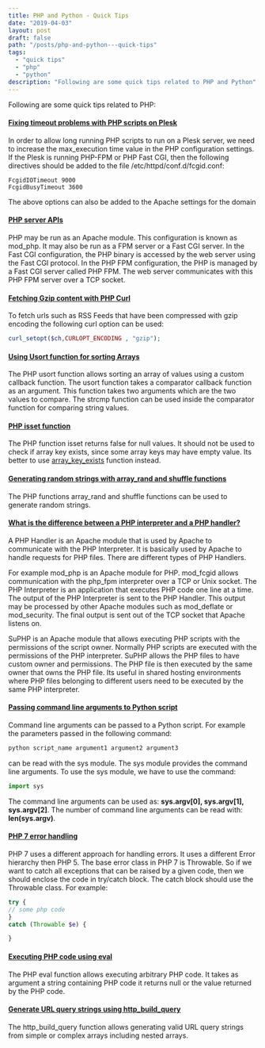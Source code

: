 ```yaml
---
title: PHP and Python - Quick Tips
date: "2019-04-03"
layout: post
draft: false
path: "/posts/php-and-python---quick-tips"
tags:
  - "quick tips"
  - "php"
  - "python"
description: "Following are some quick tips related to PHP and Python"
---
```


Following are some quick tips related to PHP:

#### [Fixing timeout problems with PHP scripts on Plesk](http://stackoverflow.com/questions/13905004/how-to-fix-fastcgi-timeout-issues-in-plesk)
In order to allow long running PHP scripts to run on a Plesk server, we need to increase the max_execution time value in the PHP configuration settings. If the Plesk is running PHP-FPM or PHP Fast CGI, then the following directives should be added to the file /etc/httpd/conf.d/fcgid.conf:

```
FcgidIOTimeout 9000
FcgidBusyTimeout 3600
```

The above options can also be added to the Apache settings for the domain

#### [PHP server APIs](http://stackoverflow.com/questions/4526242/what-is-the-difference-between-fastcgi-and-fpm)
PHP may be run as an Apache module. This configuration is known as mod_php. It may also be run as a FPM server or a Fast CGI server.
In the Fast CGI configuration, the PHP binary is accessed by the web server using the Fast CGI protocol.
In the PHP FPM configuration, the PHP is managed by a Fast CGI server called PHP FPM. The web server communicates with this PHP FPM server over a TCP socket.

#### [Fetching Gzip content with PHP Curl](https://stackoverflow.com/questions/310650/decode-gzipped-web-page-retrieved-via-curl-in-php)
To fetch urls such as RSS Feeds that have been compressed with gzip encoding the following curl option can be used:

```php
curl_setopt($ch,CURLOPT_ENCODING , "gzip");
```

#### [Using Usort function for sorting Arrays](http://php.net/manual/en/function.usort.php)
The PHP usort function allows sorting an array of values using a custom callback function. The usort function takes a comparator callback function as an argument. This function takes two arguments which are the two values to compare. The strcmp function can be used inside the comparator function for comparing string values.

#### [PHP isset function](http://php.net/manual/en/function.isset.php)
The PHP function isset returns false for null values. It should not be used to check if array key exists, since some array keys may have empty value. Its better to use [array_key_exists](https://www.php.net/manual/en/function.array-key-exists.php) function instead.

#### [Generating random strings with array_rand and shuffle functions](http://php.net/manual/en/function.array-rand.php)
The PHP functions array_rand and shuffle functions can be used to generate random strings.

#### [What is the difference between a PHP interpreter and a PHP handler?](http://stackoverflow.com/questions/40775071/what-is-the-difference-between-a-php-interpreter-and-a-php-handler/40801508#40801508)
A PHP Handler is an Apache module that is used by Apache to communicate with the PHP Interpreter. It is basically used by Apache to handle requests for PHP files. There are different types of PHP Handlers.

For example mod_php is an Apache module for PHP. mod_fcgid allows communication with the php_fpm interpreter over a TCP or Unix socket. The PHP Interpreter is an application that executes PHP code one line at a time. The output of the PHP Interpreter is sent to the PHP Handler. This output may be processed by other Apache modules such as mod_deflate or mod_security. The final output is sent out of the TCP socket that Apache listens on.

SuPHP is an Apache module that allows executing PHP scripts with the permissions of the script owner. Normally PHP scripts are executed with the permissions of the PHP interpreter. SuPHP allows the PHP files to have custom owner and permissions. The PHP file is then executed by the same owner that owns the PHP file. Its useful in shared hosting environments where PHP files belonging to different users need to be executed by the same PHP interpreter.

#### [Passing command line arguments to Python script](https://www.tutorialspoint.com/python/python_command_line_arguments.htm)
Command line arguments can be passed to a Python script. For example the parameters passed in the following command:

```python
python script_name argument1 argument2 argument3
```

can be read with the sys module. The sys module provides the command line arguments. To use the sys module, we have to use the command:

```python
import sys
```

The command line arguments can be used as: **sys.argv[0], sys.argv[1], sys.argv[2]**. The number of command line arguments can be read with: **len(sys.argv)**.

#### [PHP 7 error handling](http://php.net/manual/en/language.errors.php7.php)
PHP 7 uses a different approach for handling errors. It uses a different Error hierarchy then PHP 5. The base error class in PHP 7 is Throwable. So if we want to catch all exceptions that can be raised by a given code, then we should enclose the code in try/catch block. The catch block should use the Throwable class. For example:

```php
try {
// some php code
}
catch (Throwable $e) {

}
```

#### [Executing PHP code using eval](http://php.net/manual/en/function.eval.php)
The PHP eval function allows executing arbitrary PHP code. It takes as argument a string containing PHP code it returns null or the value returned by the PHP code.

#### [Generate URL query strings using http_build_query](http://php.net/manual/en/function.http-build-query.php)
The http_build_query function allows generating valid URL query strings from simple or complex arrays including nested arrays.
